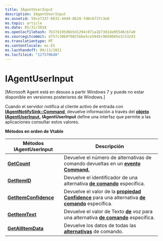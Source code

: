 ```yaml
---
title: IAgentUserInput
description: IAgentUserInput
ms.assetid: 59ce7337-6031-4449-8b29-fd0c6737c3e8
ms.topic: article
ms.date: 05/31/2018
ms.openlocfilehash: 7b37d195d6b5d1294c071a1b73d1da95548cb7a0
ms.sourcegitcommit: d75fc10b9f0825bbe5ce5045c90d4045e3c53243
ms.translationtype: MT
ms.contentlocale: es-ES
ms.lasthandoff: 09/13/2021
ms.locfileid: "127570640"
---
```

# <a name="iagentuserinput"></a>IAgentUserInput

\[Microsoft Agent está en desuso a partir Windows 7 y puede no estar disponible en versiones posteriores de Windows.\]

Cuando el servidor notifica al cliente activo de entrada con [**IAgentNotifySink::Command**](iagentnotifysink--command.md), devuelve información a través del [**objeto IAgentUserInput.**](/windows/desktop/lwef/iagentuserinput) **IAgentUserInput** define una interfaz que permite a las aplicaciones consultar estos valores.

**Métodos en orden de Vtable**



| Métodos IAgentUserInput                                         | Descripción                                                                                                                              |
|-----------------------------------------------------------------|------------------------------------------------------------------------------------------------------------------------------------------|
| [**GetCount**](iagentuserinput--getcount.md)                   | Devuelve el número de alternativas de comando devueltas en un [**evento Command.**](command-event.md)                                         |
| [**GetItemID**](iagentuserinput--getitemid.md)                 | Devuelve el identificador de una alternativa [**de comando**](command-event.md) específica.                                                              |
| [**GetItemConfidence**](iagentuserinput--getitemconfidence.md) | Devuelve el valor de la [**propiedad Confidence**](confidence-property.md) para una alternativa [**de comando**](command-event.md) específica. |
| [**GetItemText**](iagentuserinput--getitemtext.md)             | Devuelve el valor de Texto [**de**](voice-property.md) voz para una alternativa [**de comando**](command-event.md) específica.                   |
| [**GetAllItemData**](iagentuserinput--getallitemdata.md)       | Devuelve los datos de todas las [**alternativas**](command-event.md) de comando.                                                                  |



 

 

 